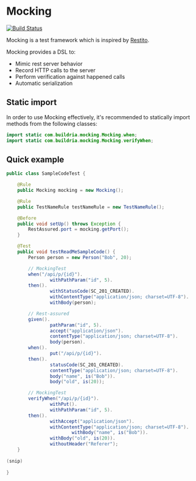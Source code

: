 # Mocking

[![Build Status](http://ci.buildria.com/job/mocking/badge/icon)](http://ci.buildria.com/job/mocking/)

Mocking is a test framework  which is inspired by [Restito](https://github.com/mkotsur/restito).

Mocking provides a DSL to:

 * Mimic rest server behavior
 * Record HTTP calls to the server
 * Perform verification against happened calls 
 * Automatic serialization

## Static import
 
In order to use Mocking effectively, it's recommended to statically import methods from the following classes:

``` java
import static com.buildria.mocking.Mocking.when;
import static com.buildria.mocking.Mocking.verifyWhen;
```

## Quick example


``` java
public class SampleCodeTest {

    @Rule
    public Mocking mocking = new Mocking();

    @Rule
    public TestNameRule testNameRule = new TestNameRule();

    @Before
    public void setUp() throws Exception {
        RestAssured.port = mocking.getPort();
    }

    @Test
    public void testReadMeSampleCode() {
        Person person = new Person("Bob", 20);

        // MockingTest
        when("/api/p/{id}").
                withPathParam("id", 5).
        then().
                withStatusCode(SC_201_CREATED).
                withContentType("application/json; charset=UTF-8").
                withBody(person);

        // Rest-assured
        given().
                pathParam("id", 5).
                accept("application/json").
                contentType("application/json; charset=UTF-8").
                body(person).
        when().
                put("/api/p/{id}").
        then().
                statusCode(SC_201_CREATED).
                contentType("application/json; charset=UTF-8").
                body("name", is("Bob")).
                body("old", is(20));

        // MockingTest
        verifyWhen("/api/p/{id}").
                withPut().
                withPathParam("id", 5).
        then().
                withAccept("application/json").
                withContentType("application/json; charset=UTF-8").
                        withBody("name", is("Bob")).
                withBody("old", is(20)).
                withoutHeader("Referer");
    }
    
(snip)
    
}
```
